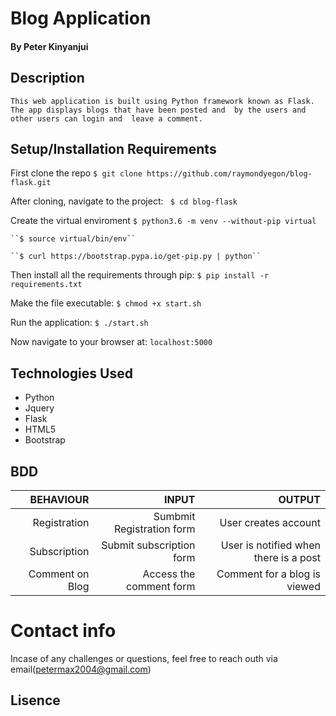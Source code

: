 # Blog Application 

#### By Peter Kinyanjui

## Description
    This web application is built using Python framework known as Flask. The app displays blogs that have been posted and  by the users and other users can login and  leave a comment.

## Setup/Installation Requirements
First clone the repo
   ```$ git clone https://github.com/raymondyegon/blog-flask.git ```

After cloning, navigate to the project:
   `` $ cd blog-flask``

Create the virtual enviroment
    ``$ python3.6 -m venv --without-pip virtual``

    ``$ source virtual/bin/env``

    ``$ curl https://bootstrap.pypa.io/get-pip.py | python``


Then install all the requirements through pip:
   ```$ pip install -r requirements.txt ```

Make the file executable:
   ```$ chmod +x start.sh```

Run the application:
   ```$ ./start.sh ```

Now navigate to your browser at: ```localhost:5000```

## Technologies Used
* Python
* Jquery
* Flask
* HTML5
* Bootstrap

## BDD
|BEHAVIOUR|INPUT|OUTPUT|
|--------:|-----:|-----:|
|Registration|Sumbmit Registration form|User creates account|
|Subscription|Submit subscription form|User is notified when there is a post|
|Comment on Blog|Access the comment form|Comment for a blog is viewed|

# Contact info
Incase of any challenges or questions, feel free to reach outh via email(petermax2004@gmail.com)

## Lisence
